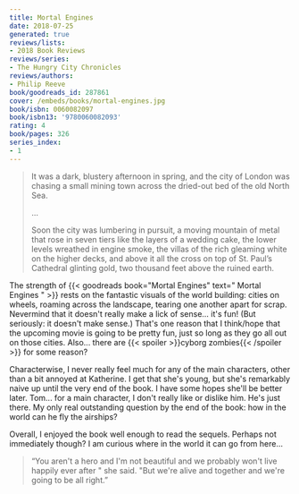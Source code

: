 ```yaml
---
title: Mortal Engines
date: 2018-07-25
generated: true
reviews/lists:
- 2018 Book Reviews
reviews/series:
- The Hungry City Chronicles
reviews/authors:
- Philip Reeve
book/goodreads_id: 287861
cover: /embeds/books/mortal-engines.jpg
book/isbn: 0060082097
book/isbn13: '9780060082093'
rating: 4
book/pages: 326
series_index:
- 1
---
```

>  It was a dark, blustery afternoon in spring, and the city of London was chasing a small mining town across the dried-out bed of the old North Sea.  
>
>  ...  
>
>  Soon the city was lumbering in pursuit, a moving mountain of metal that rose in seven tiers like the layers of a wedding cake, the lower levels wreathed in engine smoke, the villas of the rich gleaming white on the higher decks, and above it all the cross on top of St. Paul’s Cathedral glinting gold, two thousand feet above the ruined earth.  

<!--more-->

The strength of {{< goodreads book="Mortal Engines" text=" Mortal Engines " >}} rests on the fantastic visuals of the world building: cities on wheels, roaming across the landscape, tearing one another apart for scrap. Nevermind that it doesn't really make a lick of sense... it's fun! (But seriously: it doesn't make sense.) That's one reason that I think/hope that the upcoming movie is going to be pretty fun, just so long as they go all out on those cities. Also... there are  {{< spoiler >}}cyborg zombies{{< /spoiler >}}  for some reason?  

Characterwise, I never really feel much for any of the main characters, other than a bit annoyed at Katherine. I get that she's young, but she's remarkably naive up until the very end of the book. I have some hopes she'll be better later. Tom... for a main character, I don't really like or dislike him. He's just there. My only real outstanding question by the end of the book: how in the world can he fly the airships?  

Overall, I enjoyed the book well enough to read the sequels. Perhaps not immediately though? I am curious where in the world it can go from here...  

> “You aren't a hero and I'm not beautiful and we probably won't live happily ever after " she said. "But we're alive and together and we're going to be all right.”